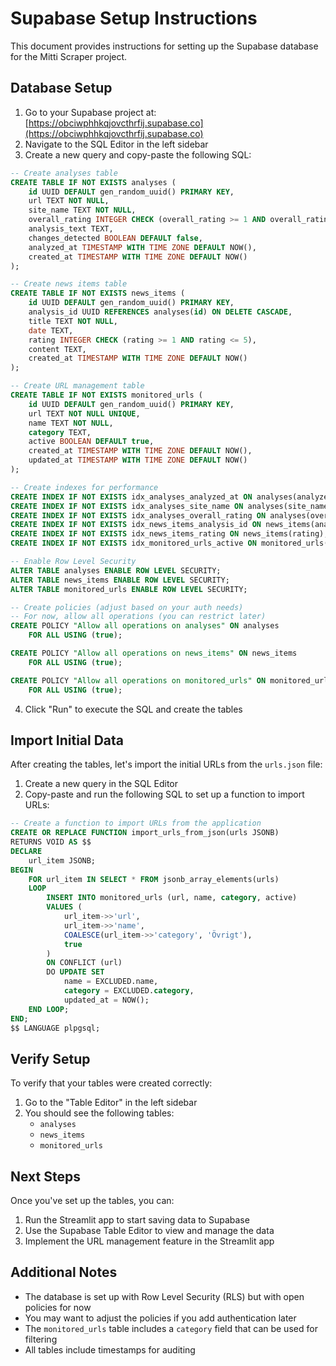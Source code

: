 # Supabase Setup Instructions

This document provides instructions for setting up the Supabase database for the Mitti Scraper project.

## Database Setup

1. Go to your Supabase project at: [https://obciwphhkqjovcthrfij.supabase.co](https://obciwphhkqjovcthrfij.supabase.co)
2. Navigate to the SQL Editor in the left sidebar
3. Create a new query and copy-paste the following SQL:

```sql
-- Create analyses table
CREATE TABLE IF NOT EXISTS analyses (
    id UUID DEFAULT gen_random_uuid() PRIMARY KEY,
    url TEXT NOT NULL,
    site_name TEXT NOT NULL,
    overall_rating INTEGER CHECK (overall_rating >= 1 AND overall_rating <= 5),
    analysis_text TEXT,
    changes_detected BOOLEAN DEFAULT false,
    analyzed_at TIMESTAMP WITH TIME ZONE DEFAULT NOW(),
    created_at TIMESTAMP WITH TIME ZONE DEFAULT NOW()
);

-- Create news items table
CREATE TABLE IF NOT EXISTS news_items (
    id UUID DEFAULT gen_random_uuid() PRIMARY KEY,
    analysis_id UUID REFERENCES analyses(id) ON DELETE CASCADE,
    title TEXT NOT NULL,
    date TEXT,
    rating INTEGER CHECK (rating >= 1 AND rating <= 5),
    content TEXT,
    created_at TIMESTAMP WITH TIME ZONE DEFAULT NOW()
);

-- Create URL management table
CREATE TABLE IF NOT EXISTS monitored_urls (
    id UUID DEFAULT gen_random_uuid() PRIMARY KEY,
    url TEXT NOT NULL UNIQUE,
    name TEXT NOT NULL,
    category TEXT,
    active BOOLEAN DEFAULT true,
    created_at TIMESTAMP WITH TIME ZONE DEFAULT NOW(),
    updated_at TIMESTAMP WITH TIME ZONE DEFAULT NOW()
);

-- Create indexes for performance
CREATE INDEX IF NOT EXISTS idx_analyses_analyzed_at ON analyses(analyzed_at DESC);
CREATE INDEX IF NOT EXISTS idx_analyses_site_name ON analyses(site_name);
CREATE INDEX IF NOT EXISTS idx_analyses_overall_rating ON analyses(overall_rating);
CREATE INDEX IF NOT EXISTS idx_news_items_analysis_id ON news_items(analysis_id);
CREATE INDEX IF NOT EXISTS idx_news_items_rating ON news_items(rating);
CREATE INDEX IF NOT EXISTS idx_monitored_urls_active ON monitored_urls(active);

-- Enable Row Level Security
ALTER TABLE analyses ENABLE ROW LEVEL SECURITY;
ALTER TABLE news_items ENABLE ROW LEVEL SECURITY;
ALTER TABLE monitored_urls ENABLE ROW LEVEL SECURITY;

-- Create policies (adjust based on your auth needs)
-- For now, allow all operations (you can restrict later)
CREATE POLICY "Allow all operations on analyses" ON analyses
    FOR ALL USING (true);

CREATE POLICY "Allow all operations on news_items" ON news_items
    FOR ALL USING (true);

CREATE POLICY "Allow all operations on monitored_urls" ON monitored_urls
    FOR ALL USING (true);
```

4. Click "Run" to execute the SQL and create the tables

## Import Initial Data

After creating the tables, let's import the initial URLs from the `urls.json` file:

1. Create a new query in the SQL Editor
2. Copy-paste and run the following SQL to set up a function to import URLs:

```sql
-- Create a function to import URLs from the application
CREATE OR REPLACE FUNCTION import_urls_from_json(urls JSONB)
RETURNS VOID AS $$
DECLARE
    url_item JSONB;
BEGIN
    FOR url_item IN SELECT * FROM jsonb_array_elements(urls)
    LOOP
        INSERT INTO monitored_urls (url, name, category, active)
        VALUES (
            url_item->>'url',
            url_item->>'name',
            COALESCE(url_item->>'category', 'Övrigt'),
            true
        )
        ON CONFLICT (url) 
        DO UPDATE SET 
            name = EXCLUDED.name,
            category = EXCLUDED.category,
            updated_at = NOW();
    END LOOP;
END;
$$ LANGUAGE plpgsql;
```

## Verify Setup

To verify that your tables were created correctly:

1. Go to the "Table Editor" in the left sidebar
2. You should see the following tables:
   - `analyses`
   - `news_items`
   - `monitored_urls`

## Next Steps

Once you've set up the tables, you can:

1. Run the Streamlit app to start saving data to Supabase
2. Use the Supabase Table Editor to view and manage the data
3. Implement the URL management feature in the Streamlit app

## Additional Notes

- The database is set up with Row Level Security (RLS) but with open policies for now
- You may want to adjust the policies if you add authentication later
- The `monitored_urls` table includes a `category` field that can be used for filtering
- All tables include timestamps for auditing 